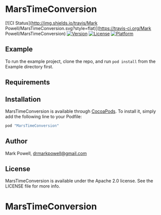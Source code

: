 # MarsTimeConversion

[![CI Status](http://img.shields.io/travis/Mark Powell/MarsTimeConversion.svg?style=flat)](https://travis-ci.org/Mark Powell/MarsTimeConversion)
[![Version](https://img.shields.io/cocoapods/v/MarsTimeConversion.svg?style=flat)](http://cocoapods.org/pods/MarsTimeConversion)
[![License](https://img.shields.io/cocoapods/l/MarsTimeConversion.svg?style=flat)](http://cocoapods.org/pods/MarsTimeConversion)
[![Platform](https://img.shields.io/cocoapods/p/MarsTimeConversion.svg?style=flat)](http://cocoapods.org/pods/MarsTimeConversion)

## Example

To run the example project, clone the repo, and run `pod install` from the Example directory first.

## Requirements

## Installation

MarsTimeConversion is available through [CocoaPods](http://cocoapods.org). To install
it, simply add the following line to your Podfile:

```ruby
pod "MarsTimeConversion"
```

## Author

Mark Powell, drmarkpowell@gmail.com

## License

MarsTimeConversion is available under the Apache 2.0 license. See the LICENSE file for more info.
# MarsTimeConversion
